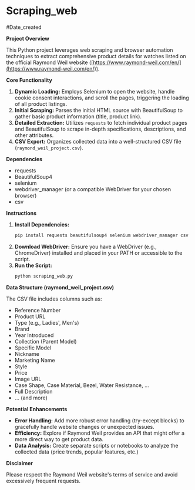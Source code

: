 # Scraping_web

#Date_created


**Project Overview**

This Python project leverages web scraping and browser automation techniques to extract comprehensive product details for watches listed on the official Raymond Weil website ([https://www.raymond-weil.com/en/](https://www.raymond-weil.com/en/)).

**Core Functionality**

1.  **Dynamic Loading:**  Employs Selenium to open the website, handle cookie consent interactions, and scroll the pages, triggering the loading of all product listings.
2.  **Initial Scraping:**  Parses the initial HTML source with BeautifulSoup to gather basic product information (title, product link).
3.  **Detailed Extraction:**  Utilizes `requests` to fetch individual product pages and BeautifulSoup to scrape in-depth specifications, descriptions, and other attributes.
4.  **CSV Export:**  Organizes collected data into a well-structured CSV file (`raymond_weil_project.csv`).

**Dependencies**

*   requests
*   BeautifulSoup4
*   selenium
*   webdriver_manager (or a compatible WebDriver for your chosen browser)
*   csv

**Instructions**

1.  **Install Dependencies:** 
    ```bash
    pip install requests beautifulsoup4 selenium webdriver_manager csv
    ```
2.  **Download WebDriver:**  Ensure you have a WebDriver (e.g., ChromeDriver) installed and placed in your PATH or accessible to the script.
3.  **Run the Script:**
    ```bash
    python scraping_web.py
    ```

**Data Structure (raymond_weil_project.csv)**

The CSV file includes columns such as:

*   Reference Number
*   Product URL
*   Type (e.g., Ladies', Men's)
*   Brand 
*   Year Introduced
*   Collection (Parent Model)
*   Specific Model
*   Nickname
*   Marketing Name
*   Style
*   Price
*   Image URL
*   Case Shape, Case Material, Bezel, Water Resistance, ... 
*   Full Description
*   ... (and more)

**Potential Enhancements**

*   **Error Handling:** Add more robust error handling (try-except blocks) to gracefully handle website changes or unexpected issues.
*   **Efficiency:**  Explore if Raymond Weil provides an API that might offer a more direct way to get product data.
*   **Data Analysis:**  Create separate scripts or notebooks to analyze the collected data (price trends, popular features, etc.)

**Disclaimer**

Please  respect the Raymond Weil website's terms of service and avoid excessively frequent requests.
